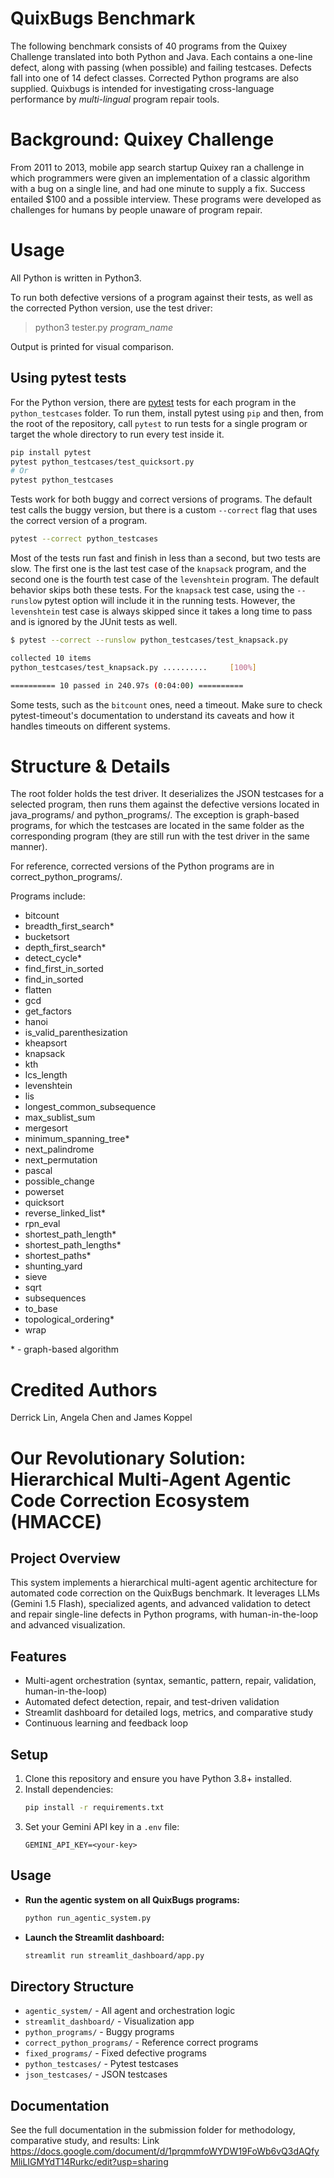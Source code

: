 # QuixBugs Benchmark

The following benchmark consists of 40 programs from the Quixey Challenge translated into both Python and Java. Each contains a one-line defect, along with passing (when possible) and failing testcases. Defects fall into one of 14 defect classes. Corrected Python programs are also supplied. Quixbugs is intended for investigating cross-language performance by _multi-lingual_ program repair tools. 

# Background: Quixey Challenge
From 2011 to 2013, mobile app search startup Quixey ran a challenge in which programmers were given an implementation of a classic algorithm with a bug on a single line, and had one minute to supply a fix. Success entailed $100 and a possible interview. These programs were developed as challenges for humans by people unaware of program repair.

# Usage

All Python is written in Python3.

To run both defective versions of a program against their tests, as well as the corrected Python version, use the test driver:

> python3 tester.py _program\_name_

Output is printed for visual comparison.

## Using pytest tests

For the Python version, there are [pytest](https://pytest.org/) tests for each program in the `python_testcases` folder. To run them, install pytest using `pip` and then, from the root of the repository, call `pytest` to run tests for a single program or target the whole directory to run every test inside it.

```bash
pip install pytest
pytest python_testcases/test_quicksort.py
# Or
pytest python_testcases
```

Tests work for both buggy and correct versions of programs. The default test calls the buggy version, but there is a custom `--correct` flag that uses the correct version of a program.

```bash
pytest --correct python_testcases
```

Most of the tests run fast and finish in less than a second, but two tests are slow. The first one is the last test case of the `knapsack` program, and the second one is the fourth test case of the `levenshtein` program. The default behavior skips both these tests. For the `knapsack` test case, using the `--runslow` pytest option will include it in the running tests. However, the `levenshtein` test case is always skipped since it takes a long time to pass and is ignored by the JUnit tests as well.

```bash
$ pytest --correct --runslow python_testcases/test_knapsack.py

collected 10 items
python_testcases/test_knapsack.py ..........     [100%]

========== 10 passed in 240.97s (0:04:00) ========== 
```

Some tests, such as the `bitcount` ones, need a timeout. 
Make sure to check pytest-timeout's documentation to understand its caveats and how it handles timeouts on different systems.

# Structure & Details

The root folder holds the test driver. It deserializes the JSON testcases for a selected program, then runs them against the defective versions located in java\_programs/ and python\_programs/. The exception is graph-based programs, for which the testcases are located in the same folder as the corresponding program (they are still run with the test driver in the same manner).

For reference, corrected versions of the Python programs are in correct\_python\_programs/.

Programs include:
- bitcount
- breadth\_first\_search\*
- bucketsort
- depth\_first\_search\*
- detect\_cycle\*
- find\_first\_in\_sorted
- find\_in\_sorted
- flatten
- gcd
- get\_factors
- hanoi
- is\_valid\_parenthesization
- kheapsort
- knapsack
- kth
- lcs\_length
- levenshtein
- lis
- longest\_common\_subsequence
- max\_sublist\_sum
- mergesort
- minimum\_spanning\_tree\*
- next\_palindrome
- next\_permutation
- pascal
- possible\_change
- powerset
- quicksort
- reverse\_linked\_list\*
- rpn\_eval
- shortest\_path\_length\*
- shortest\_path\_lengths\*
- shortest\_paths\*
- shunting\_yard
- sieve
- sqrt
- subsequences
- to\_base
- topological\_ordering\*
- wrap

\* - graph-based algorithm



# Credited Authors
Derrick Lin, Angela Chen and James Koppel

# Our Revolutionary Solution: Hierarchical Multi-Agent Agentic Code Correction Ecosystem (HMACCE)

## Project Overview
This system implements a hierarchical multi-agent agentic architecture for automated code correction on the QuixBugs benchmark. It leverages LLMs (Gemini 1.5 Flash), specialized agents, and advanced validation to detect and repair single-line defects in Python programs, with human-in-the-loop and advanced visualization.

## Features
- Multi-agent orchestration (syntax, semantic, pattern, repair, validation, human-in-the-loop)
- Automated defect detection, repair, and test-driven validation
- Streamlit dashboard for detailed logs, metrics, and comparative study
- Continuous learning and feedback loop

## Setup
1. Clone this repository and ensure you have Python 3.8+ installed.
2. Install dependencies:
   ```bash
   pip install -r requirements.txt
   ```
3. Set your Gemini API key in a `.env` file:
   ```env
   GEMINI_API_KEY=<your-key>
   ```

## Usage
- **Run the agentic system on all QuixBugs programs:**
  ```bash
  python run_agentic_system.py
  ```
- **Launch the Streamlit dashboard:**
  ```bash
  streamlit run streamlit_dashboard/app.py
  ```

## Directory Structure
- `agentic_system/` - All agent and orchestration logic
- `streamlit_dashboard/` - Visualization app
- `python_programs/` - Buggy programs
- `correct_python_programs/` - Reference correct programs
- `fixed_programs/` - Fixed defective programs
- `python_testcases/` - Pytest testcases
- `json_testcases/` - JSON testcases

## Documentation
See the full documentation in the submission folder for methodology, comparative study, and results:
Link https://docs.google.com/document/d/1prqmmfoWYDW19FoWb6vQ3dAQfyMliLIGMYdT14Rurkc/edit?usp=sharing
